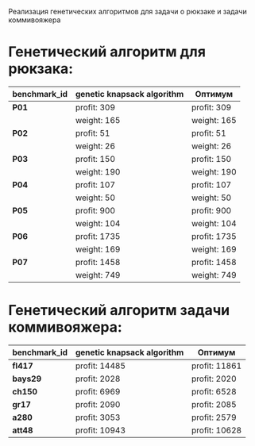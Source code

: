 Реализация генетических алгоритмов для задачи о рюкзаке и задачи коммивояжера

# **Генетический алгоритм для рюкзака:**
| benchmark_id | genetic knapsack algorithm  | Оптимум  |
|--------------|-----------------------------|-------------|
| **P01**      |         profit: 309         | profit: 309 |
|              |         weight: 165         | weight: 165 |
| **P02**      |         profit: 51          | profit: 51  |
|              |         weight: 26          | weight: 26  |
| **P03**      |         profit: 150         | profit: 150 |
|              |         weight: 190         | weight: 190 |
| **P04**      |         profit: 107         | profit: 107 |
|              |         weight: 50          | weight: 50  |
| **P05**      |         profit: 900         | profit: 900 |
|              |         weight: 104         | weight: 104 |
| **P06**      |         profit: 1735        | profit: 1735|
|              |         weight: 169        | weight: 169|
| **P07**      |         profit: 1458        | profit: 1458|
|              |         weight: 749         | weight: 749 |

# **Генетический алгоритм задачи коммивояжера:**
| benchmark_id | genetic knapsack algorithm  | Оптимум  |
|--------------|-----------------------------|-------------|
| **fl417**      |         profit: 14485         | profit: 11861 |
| **bays29**      |         profit: 2028          | profit: 2020  |
| **ch150**      |         profit: 6969         | profit: 6528 |
| **gr17**      |         profit: 2090         | profit: 2085 |
| **a280**      |         profit: 3053         | profit: 2579 |
| **att48**      |         profit: 10943        | profit: 10628 |
